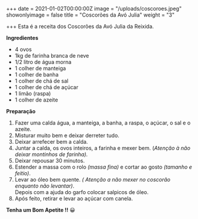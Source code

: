 +++
date = 2021-01-02T00:00:00Z
image = "/uploads/coscoroes.jpeg"
showonlyimage = false
title = "Coscorões da Avó Julia"
weight = "3"

+++
Esta é a receita dos Coscorões da Avó Julia da Reixida.

**Ingredientes**

* 4 ovos
* 1kg de farinha branca de neve
* 1/2 litro de água morna
* 1 colher de manteiga
* 1 colher de banha
* 1 colher de chá de sal
* 1 colher de chá de açúcar
* 1 limão (raspa)
* 1 colher de azeite

**Preparação**

1. Fazer uma calda água, a manteiga, a banha, a raspa, o açúcar, o sal e o azeite.
2. Misturar muito bem e deixar derreter tudo.
3. Deixar arrefecer bem a calda.
4. Juntar a calda, os ovos inteiros, a farinha e mexer bem. (_Atenção à não deixar montinhos de farinha)._
5. Deixar repousar 30 minutos.
6. Estender a massa com o rolo _(massa fina)_ e cortar ao gosto _(tamanho e feitio)_.
7. Levar ao óleo bem quente. _( Atenção a não mexer no coscorão enquanto não levantar)_.  
   Depois com a ajuda do garfo colocar salpicos de óleo.
8. Após feito, retirar e levar ao açúcar com canela.

**Tenha um Bom Apetite !!** 😀
